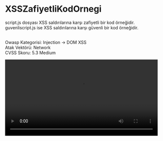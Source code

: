 # XSSZafiyetliKodOrnegi

script.js dosyası XSS saldırılarına karşı zafiyetli bir kod örneğidir. <br />
guvenliscript.js ise XSS saldırılarına karşı güvenli bir kod örneğidir. <br /><br />

Owasp Kategorisi: Injection -> DOM XSS<br />
Atak Vektörü: Network<br />
CVSS Skoru: 5.3 Medium<br />

<video src="https://github.com/user-attachments/assets/ddf20274-5008-46b6-adc6-9ed2030cb358" width="500"/>

